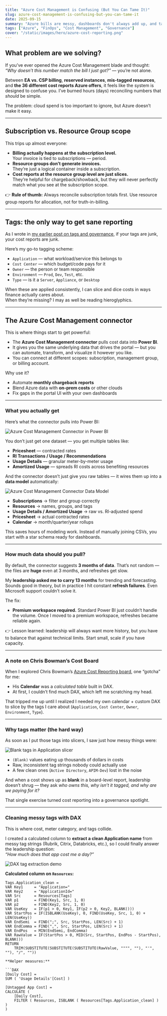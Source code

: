 ```yaml
---
title: "Azure Cost Management is Confusing (But You Can Tame It)"
slug: azure-cost-management-is-confusing-but-you-can-tame-it
date: 2025-09-15
summary: "Azure bills are messy, dashboards don't always add up, and tags are a nightmare. Here's how I'm making sense of it — and how you can too."
tags: ["Azure", "FinOps", "Cost Management", "Governance"]
cover: "/static/images/hero/azure-cost-reporting.png"
---
```


## What problem are we solving?

If you’ve ever opened the Azure Cost Management blade and thought:  
*“Why doesn’t this number match the bill I just got?”* — you’re not alone.  

Between **EA vs. CSP billing**, **reserved instances**, **mis-tagged resources**, and **the 36 different cost reports Azure offers**, it feels like the system is designed to confuse you. I’ve burned hours (days) reconciling numbers that *should* be simple.  

The problem: cloud spend is too important to ignore, but Azure doesn’t make it easy.

---

## Subscription vs. Resource Group scope

This trips up almost everyone:  

- **Billing actually happens at the subscription level.**  
  Your invoice is tied to subscriptions — period.  
- **Resource groups don’t generate invoices.**  
  They’re just a logical container inside a subscription.  
- **Cost reports at the resource group level are just slices.**  
  They’re helpful for chargeback/showback, but they will never perfectly match what you see at the subscription scope.  

👉 **Rule of thumb:** Always reconcile subscription totals first. Use resource group reports for allocation, not for truth-in-billing.

---

## Tags: the only way to get sane reporting

As I wrote in [my earlier post on tags and governance](link-to-post), if your tags are junk, your cost reports are junk.  

Here’s my go-to tagging scheme:

- `Application` — what workload/service this belongs to  
- `Cost Center` — which budget/code pays for it  
- `Owner` — the person or team responsible  
- `Environment` — `Prod`, `Dev`, `Test`, etc.  
- `Type` — is it a `Server`, `Appliance`, or `Desktop`  

When these are applied consistently, I can slice and dice costs in ways finance actually cares about.  
When they’re missing? I may as well be reading hieroglyphics.

---

## The Azure Cost Management connector

This is where things start to get powerful:  

- The **Azure Cost Management connector** pulls cost data into **Power BI**.  
- It gives you the same underlying data that drives the portal — but you can automate, transform, and visualize it however you like.  
- You can connect at different scopes: subscription, management group, or billing account.  

Why use it?  
- Automate **monthly chargeback reports**  
- Blend Azure data with **on-prem costs** or other clouds  
- Fix gaps in the portal UI with your own dashboards  

---

### What you actually get

Here’s what the connector pulls into Power BI:

![Azure Cost Management Connector in Power BI](/static/images/hero/azure-cost-connector.png)

You don’t just get one dataset — you get multiple tables like:

- **Pricesheet** — contracted rates  
- **RI Transactions / Usage / Recommendations**  
- **Usage Details** — granular meter-by-meter usage  
- **Amortized Usage** — spreads RI costs across benefiting resources  

And the connector doesn’t just give you raw tables — it wires them up into a **data model** automatically:

![Azure Cost Management Connector Data Model](/static/images/hero/azure-cost-model.png)

- **Subscriptions** → filter and group correctly  
- **Resources** → names, groups, and tags  
- **Usage Details / Amortized Usage** → raw vs. RI-adjusted spend  
- **Pricesheet** → actual contracted rates  
- **Calendar** → month/quarter/year rollups  

This saves hours of modeling work. Instead of manually joining CSVs, you start with a star schema ready for dashboards.

---

### How much data should you pull?

By default, the connector suggests **3 months of data**. That’s not random — the files are **huge** even at 3 months, and refreshes get slow.  

My **leadership asked me to carry 13 months** for trending and forecasting. Sounds good in theory, but in practice I hit constant **refresh failures**. Even Microsoft support couldn’t solve it.  

The fix:  
- **Premium workspace required.** Standard Power BI just couldn’t handle the volume. Once I moved to a premium workspace, refreshes became reliable again.  

👉 Lesson learned: leadership will always want more history, but you have to balance that against technical limits. Start small, scale if you have capacity.

---

### A note on Chris Bowman’s Cost Board

When I explored Chris Bowman’s [Azure Cost Reporting board](https://github.com/ChrisBowman/azure-cost-reporting), one “gotcha” for me:  
- His **Calendar** was a *calculated table* built in DAX.  
- At first, I couldn’t find much DAX, which left me scratching my head.  

That tripped me up until I realized I needed my own calendar + custom DAX to slice by the tags I care about (`Application`, `Cost Center`, `Owner`, `Environment`, `Type`).  

---

### Why tags matter (the hard way)

As soon as I put those tags into slicers, I saw just how messy things were:  

![Blank tags in Application slicer](/static/images/hero/azure-tags-blank.png)

- `(Blank)` values eating up thousands of dollars in costs  
- Raw, inconsistent tag strings nobody could actually use  
- A few clean ones (`Active Directory`, `APIM-Dev`) lost in the noise  

And when a cost shows up as **blank** in a board-level report, leadership doesn’t shrug — they ask *who owns this, why isn’t it tagged, and why are we paying for it?*  

That single exercise turned cost reporting into a governance spotlight.

---

### Cleaning messy tags with DAX

This is where cost, meter category, and tags collide.  

I created a calculated column to **extract a clean Application name** from messy tag strings (Rubrik, Citrix, Databricks, etc.), so I could finally answer the leadership question:  
*“How much does that app cost me a day?”*

![DAX tag extraction demo](/static/images/hero/azure-dax-extract.png)

**Calculated column on `Resources`:**

```DAX
Tags.Application_clean =
VAR Key1     = "Application="
VAR Key2     = "ApplicationId="
VAR Src      = Resources[Tags]
VAR p1       = FIND(Key1, Src, 1, 0)
VAR p2       = FIND(Key2, Src, 1, 0)
VAR UseKey   = IF(p1 > 0, Key1, IF(p2 > 0, Key2, BLANK()))
VAR StartPos = IF(ISBLANK(UseKey), 0, FIND(UseKey, Src, 1, 0) + LEN(UseKey))
VAR EndSemi  = FIND(";", Src, StartPos, LEN(Src) + 1)
VAR EndComma = FIND(",", Src, StartPos, LEN(Src) + 1)
VAR EndPos   = MIN(EndSemi, EndComma)
VAR RawValue = IF(StartPos > 0, MID(Src, StartPos, EndPos - StartPos), BLANK())
RETURN
    TRIM(SUBSTITUTE(SUBSTITUTE(SUBSTITUTE(RawValue, """", ""), "'", ""), "/", ""))

**Helper measures:**

```DAX
[Daily Cost] =
SUM ( 'Usage Details'[Cost] )

[Untagged App Cost] =
CALCULATE (
    [Daily Cost],
    FILTER ( Resources, ISBLANK ( Resources[Tags.Application_clean] ) )
)
```